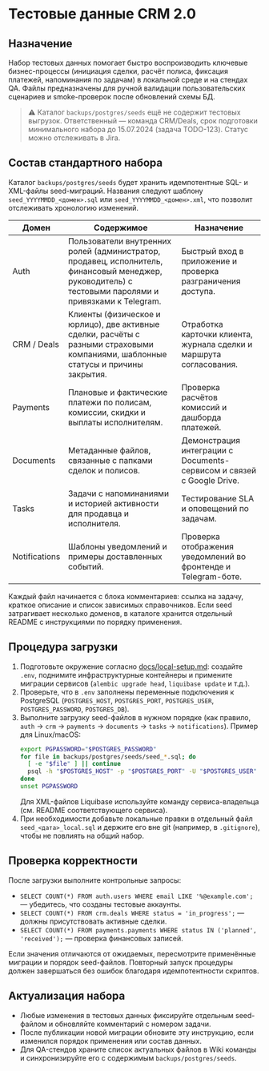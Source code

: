 # Тестовые данные CRM 2.0

## Назначение

Набор тестовых данных помогает быстро воспроизводить ключевые бизнес-процессы (инициация сделки, расчёт полиса, фиксация платежей, напоминания по задачам) в локальной среде и на стендах QA. Файлы предназначены для ручной валидации пользовательских сценариев и smoke-проверок после обновлений схемы БД.

> ⚠️ Каталог `backups/postgres/seeds` ещё не содержит тестовых выгрузок. Ответственный — команда CRM/Deals, срок подготовки минимального набора до 15.07.2024 (задача TODO-123). Статус можно отслеживать в Jira.

## Состав стандартного набора

Каталог `backups/postgres/seeds` будет хранить идемпотентные SQL- и XML-файлы seed-миграций. Названия следуют шаблону `seed_YYYYMMDD_<домен>.sql` или `seed_YYYYMMDD_<домен>.xml`, что позволит отслеживать хронологию изменений.

| Домен | Содержимое | Назначение |
| --- | --- | --- |
| Auth | Пользователи внутренних ролей (администратор, продавец, исполнитель, финансовый менеджер, руководитель) с тестовыми паролями и привязками к Telegram. | Быстрый вход в приложение и проверка разграничения доступа. |
| CRM / Deals | Клиенты (физическое и юрлицо), две активные сделки, расчёты с разными страховыми компаниями, шаблонные статусы и причины закрытия. | Отработка карточки клиента, журнала сделки и маршрута согласования. |
| Payments | Плановые и фактические платежи по полисам, комиссии, скидки и выплаты исполнителям. | Проверка расчётов комиссий и дашборда платежей. |
| Documents | Метаданные файлов, связанные с папками сделок и полисов. | Демонстрация интеграции с Documents-сервисом и связей с Google Drive. |
| Tasks | Задачи с напоминаниями и историей активности для продавца и исполнителя. | Тестирование SLA и оповещений по задачам. |
| Notifications | Шаблоны уведомлений и примеры доставленных событий. | Проверка отображения уведомлений во фронтенде и Telegram-боте. |

Каждый файл начинается с блока комментариев: ссылка на задачу, краткое описание и список зависимых справочников. Если seed затрагивает несколько доменов, в каталоге хранится отдельный README с инструкциями по порядку применения.

## Процедура загрузки

1. Подготовьте окружение согласно [docs/local-setup.md](local-setup.md): создайте `.env`, поднимите инфраструктурные контейнеры и примените миграции сервисов (`alembic upgrade head`, `liquibase update` и т.д.).
2. Проверьте, что в `.env` заполнены переменные подключения к PostgreSQL (`POSTGRES_HOST`, `POSTGRES_PORT`, `POSTGRES_USER`, `POSTGRES_PASSWORD`, `POSTGRES_DB`).
3. Выполните загрузку seed-файлов в нужном порядке (как правило, `auth` → `crm` → `payments` → `documents` → `tasks` → `notifications`). Пример для Linux/macOS:
   ```bash
   export PGPASSWORD="$POSTGRES_PASSWORD"
   for file in backups/postgres/seeds/seed_*.sql; do
     [ -e "$file" ] || continue
     psql -h "$POSTGRES_HOST" -p "$POSTGRES_PORT" -U "$POSTGRES_USER" -d "$POSTGRES_DB" -v ON_ERROR_STOP=1 -f "$file"
   done
   unset PGPASSWORD
   ```
   Для XML-файлов Liquibase используйте команду сервиса-владельца (см. README соответствующего сервиса).
4. При необходимости добавьте локальные правки в отдельный файл `seed_<дата>_local.sql` и держите его вне git (например, в `.gitignore`), чтобы не повлиять на общий набор.

## Проверка корректности

После загрузки выполните контрольные запросы:

* `SELECT COUNT(*) FROM auth.users WHERE email LIKE '%@example.com';` — убедитесь, что созданы тестовые аккаунты.
* `SELECT COUNT(*) FROM crm.deals WHERE status = 'in_progress';` — должны присутствовать активные сделки.
* `SELECT COUNT(*) FROM payments.payments WHERE status IN ('planned', 'received');` — проверка финансовых записей.

Если значения отличаются от ожидаемых, пересмотрите применённые миграции и порядок seed-файлов. Повторный запуск процедуры должен завершаться без ошибок благодаря идемпотентности скриптов.

## Актуализация набора

* Любые изменения в тестовых данных фиксируйте отдельным seed-файлом и обновляйте комментарий с номером задачи.
* После публикации новой миграции обновите эту инструкцию, если изменился порядок применения или состав данных.
* Для QA-стендов храните список актуальных файлов в Wiki команды и синхронизируйте его с содержимым `backups/postgres/seeds`.
